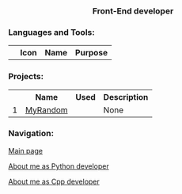 <h3 align="center">Front-End developer</h3>

<!-- - 🔭 I’m currently working on ...
- 🌱 I’m currently learning ...
- 👯 I’m looking to collaborate on ...
- 🤔 I’m looking for help with ...
- 💬 Ask me about ...
- 📫 How to reach me: ...
- 😄 Pronouns: ...
- ⚡ Fun fact: ... -->

<h3 align="left">Languages and Tools:</h3>
<table>
    <tr>
        <th></th>
        <th>Icon</th>
        <th>Name</th>
        <th>Purpose</th>
</tr>
</table>

<h3 align="left">Projects:</h3>
<table>
    <tr>
        <th></th>
        <th>Name</th>
        <th>Used</th>
        <th>Description</th>
</tr><tr>
        <td>1</td>
        <td><a href="https://github.com/denis-gr/MyRandom">MyRandom</a></td>
        <td></td>
        <td>None</td>
    </tr> 
    
</table>

<h3 align="left">Navigation:</h3>

[Main page](https://github.com/denis-gr/denis-gr/blob/main/README.md)

[About me as Python developer](https://github.com/denis-gr/denis-gr/blob/main/da_s/python.md)

[About me as Cpp developer](https://github.com/denis-gr/denis-gr/blob/main/da_s/cpp.md)
